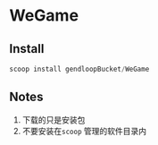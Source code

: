 # WeGame

## Install

```powershell
scoop install gendloopBucket/WeGame
```

## Notes

1. 下载的只是安装包
2. 不要安装在`scoop` 管理的软件目录内
